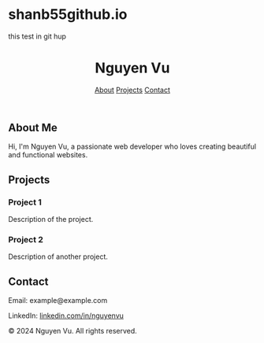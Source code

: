 # shanb55github.io
this test in git hup
<!DOCTYPE html>
<html lang="en">
<head>
  <meta charset="UTF-8">
  <meta name="viewport" content="width=device-width, initial-scale=1.0">
  <title>Personal Portfolio</title>
  <link rel="stylesheet" href="styles.css">
</head>
<body>
  <header>
    <div class="container">
      <h1>Nguyen Vu</h1>
      <nav>
        <a href="#about">About</a>
        <a href="#projects">Projects</a>
        <a href="#contact">Contact</a>
      </nav>
    </div>
  </header>

  <section id="about" class="section">
    <div class="container">
      <h2>About Me</h2>
      <p>Hi, I'm Nguyen Vu, a passionate web developer who loves creating beautiful and functional websites.</p>
    </div>
  </section>

  <section id="projects" class="section">
    <div class="container">
      <h2>Projects</h2>
      <div class="project">
        <h3>Project 1</h3>
        <p>Description of the project.</p>
      </div>
      <div class="project">
        <h3>Project 2</h3>
        <p>Description of another project.</p>
      </div>
    </div>
  </section>

  <section id="contact" class="section">
    <div class="container">
      <h2>Contact</h2>
      <p>Email: example@example.com</p>
      <p>LinkedIn: <a href="#">linkedin.com/in/nguyenvu</a></p>
    </div>
  </section>

  <footer>
    <div class="container">
      <p>&copy; 2024 Nguyen Vu. All rights reserved.</p>
    </div>
  </footer>

  <script>
    // Smooth scrolling for navigation links
    document.querySelectorAll('nav a').forEach(link => {
      link.addEventListener('click', function(e) {
        e.preventDefault();
        const targetId = this.getAttribute('href').substring(1);
        document.getElementById(targetId).scrollIntoView({
          behavior: 'smooth'
        });
      });
    });

    // Simple alert for project clicks
    document.querySelectorAll('.project').forEach(project => {
      project.addEventListener('click', () => {
        alert('More details about this project coming soon!');
      });
    });
  </script>
</body>
</html>
